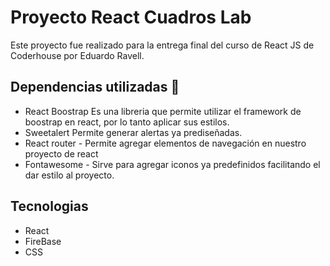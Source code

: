# Proyecto React Cuadros Lab

Este proyecto fue realizado para la entrega final del curso de React JS de Coderhouse por Eduardo Ravell.
 
## Dependencias utilizadas 👦
- React Boostrap  Es una libreria que permite utilizar el framework de boostrap en react, por lo tanto aplicar sus estilos.
- Sweetalert  Permite generar alertas ya prediseñadas. 
- React router - Permite agregar elementos de navegación en nuestro proyecto de react
- Fontawesome  - Sirve para agregar iconos ya predefinidos facilitando el dar estilo al proyecto.

## Tecnologias
- React
- FireBase
- CSS
